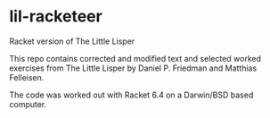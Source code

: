 # lil-racketeer
Racket version of The Little Lisper

This repo contains corrected and modified text and selected worked exercises from The Little Lisper by Daniel P. Friedman and Matthias Felleisen.

The code was worked out with Racket 6.4 on a Darwin/BSD based computer.
